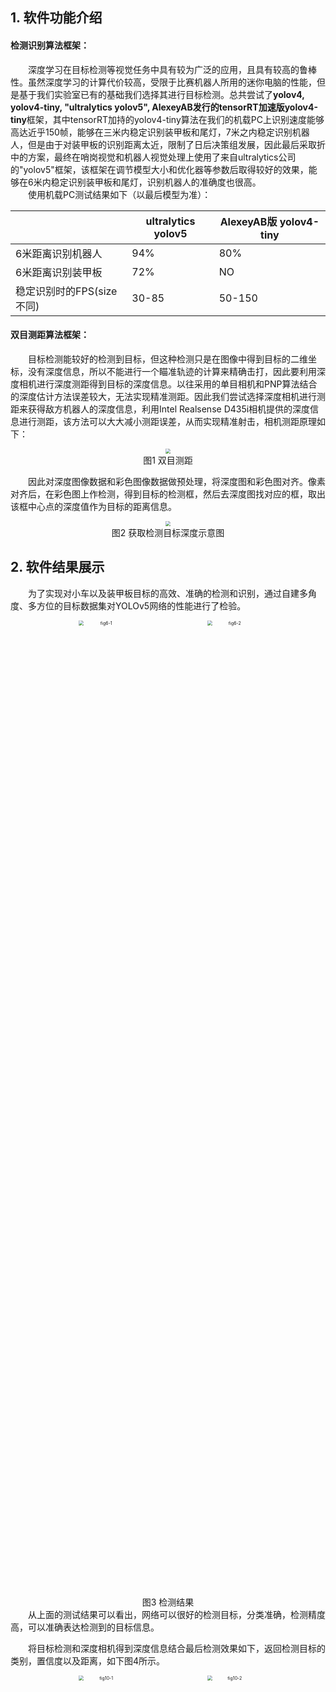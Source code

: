 ## 1. 软件功能介绍  
#### **检测识别算法框架：**    
&emsp;&emsp;深度学习在目标检测等视觉任务中具有较为广泛的应用，且具有较高的鲁棒性。虽然深度学习的计算代价较高，受限于比赛机器人所用的迷你电脑的性能，但是基于我们实验室已有的基础我们选择其进行目标检测。总共尝试了**yolov4, yolov4-tiny, "ultralytics yolov5", AlexeyAB发行的tensorRT加速版yolov4-tiny**框架，其中tensorRT加持的yolov4-tiny算法在我们的机载PC上识别速度能够高达近乎150帧，能够在三米内稳定识别装甲板和尾灯，7米之内稳定识别机器人，但是由于对装甲板的识别距离太近，限制了日后决策组发展，因此最后采取折中的方案，最终在哨岗视觉和机器人视觉处理上使用了来自ultralytics公司的"yolov5"框架，该框架在调节模型大小和优化器等参数后取得较好的效果，能够在6米内稳定识别装甲板和尾灯，识别机器人的准确度也很高。  
&emsp;&emsp;使用机载PC测试结果如下（以最后模型为准）：   

|                |ultralytics yolov5 |AlexeyAB版 yolov4-tiny                        |
|----------------|-------------------------------|-----------------------------|
|6米距离识别机器人  |  94%   |  80%  |
|6米距离识别装甲板  |  72%   |  NO   |
|稳定识别时的FPS(size不同)  |30-85   |   50-150|

#### **双目测距算法框架：**  

&emsp;&emsp;目标检测能较好的检测到目标，但这种检测只是在图像中得到目标的二维坐标，没有深度信息，所以不能进行一个瞄准轨迹的计算来精确击打，因此要利用深度相机进行深度测距得到目标的深度信息。以往采用的单目相机和PNP算法结合的深度估计方法误差较大，无法实现精准测距。因此我们尝试选择深度相机进行测距来获得敌方机器人的深度信息，利用Intel Realsense D435i相机提供的深度信息进行测距，该方法可以大大减小测距误差，从而实现精准射击，相机测距原理如下：
<div align="center">
<img src="README.assets/fig1.jpg" style="zoom:50%;" >
</div>

<div align="center">图1 双目测距</div>

&emsp;&emsp;因此对深度图像数据和彩色图像数据做预处理，将深度图和彩色图对齐。像素对齐后，在彩色图上作检测，得到目标的检测框，然后去深度图找对应的框，取出该框中心点的深度值作为目标的距离信息。  
<div align="center">
<img src="README.assets/fig2.jpg" style="zoom:50%;" />
</div>

<div align="center">图2 获取检测目标深度示意图</div>

## 2. 软件结果展示

&emsp;&emsp;为了实现对小车以及装甲板目标的高效、准确的检测和识别，通过自建多角度、多方位的目标数据集对YOLOv5网络的性能进行了检验。


<div align="center">
<center class="third">
<img src="README.assets/fig6-1.jpg" alt="fig6-1" width = "40%" style="zoom:50%;" />
<img src="README.assets/fig6-2.jpg" alt="fig6-2"  width = "40%" style="zoom:50%;" />
</center>
</div>

<div align="center">图3 检测结果</div>
&emsp;&emsp;从上面的测试结果可以看出，网络可以很好的检测目标，分类准确，检测精度高，可以准确表达检测到的目标信息。

&emsp;&emsp;将目标检测和深度相机得到深度信息结合最后检测效果如下，返回检测目标的类别，置信度以及距离，如下图4所示。
<div align="center">
<center class="third">
<img src="README.assets/fig10-1.jpg" alt="fig10-1" width = "40%" style="zoom:50%;" />
<img src="README.assets/fig10-2.jpg" alt="fig10-2"  width = "40%" style="zoom:50%;" />
</center>
</div>

<div align="center">图4 检测及测距结果</div>

&emsp;&emsp;为了测试深度相机测距的精度，我们进行了关于X、Y、Z方向的实验来验证测距的精度。相机官方资料给出Z方向的误差为2%，X、Y方向的误差小于Z方向。我们实验的情况为：60组Z方向的平均绝对误差为4%，30组X方向平均绝对误差为1.5%，30组Y方向平均绝对误差为1.1%，以上误差包括人工手动测量的误差。从X、Y、Z方向的不同距离抽取五组实验数据，计算三个方向预测值和真实值的绝对误差的平方和的平方根误差（SRSS），如下表1所示。总体误差在允许的范围内，但由于距离太近检测细节太明显误差会偏大，距离太远不可避免误差也会偏大。实际射击环境下的距离一般为二到四米，因此我们的测距精度满足实际需要。

<div align="center">表1 测距误差</div>

| S.No.          | 1      | 2     | 3      | 4     | 5      |
| -------------- | ------ | ----- | ------ | ----- | ------ |
| X_real         | -0.492 | 0.715 | -0.213 | 0.643 | -0.124 |
| X_predict      | -0.522 | 0.693 | -0.200 | 0.632 | -0.106 |
| Y_real         | -0.411 | 0.069 | -0.452 | 0.289 | -0.311 |
| Y_predict      | -0.391 | 0.069 | -0.450 | 0.297 | -0.301 |
| Z_real         | 1.200  | 2.800 | 4.000  | 5.400 | 6.200  |
| Z_predict      | 1.229  | 2.823 | 4.013  | 5.445 | 6.245  |
| error   (SRSS) | 0.046  | 0.032 | 0.020  | 0.047 | 0.054  |

&emsp;&emsp;通过将目标检测得到的二维（x, y)像素坐标和深度测距得到的深度距离z 进行结合，得到检测目标P的一个实际三维（X, Y, Z)坐标，测试结果如图5所示。
<div align="center">
<img src="README.assets/fig11.jpg" style="zoom:50%;" />
</div>

<div align="center">图5 实际三维坐标信息</div>

## **3. 依赖工具，软、硬件环境**

#### **软件部分：**   

系统版本：Ubuntu18.04   

机载平台(jetson):   

pyrealsense2     

CUDA 10.2    

python3.6   

PyTorch1.6    

OpenCV3.4.x   

Jetpack 4.4   

PyYAML>=5.3     

scipy==1.4.1  

tqdm>=4.41.0    

numpy>=1.18.5    

matplotlib>=3.2.2     

torchvision>=0.7.0      

OpenCV-python>=4.1.2    

tensorRT: jetpack 4.4刷机时安装即可  

#### **硬件部分：**   
机载平台： Jetson AGX Xavier  

深度相机： Intel D435i深度相机，

RGB：1920x1080, 30FPS, 

深度图像：最高1280x720主动立体深度图，

FPS: 90 max  

# **4. 文件目录结构说明**   

```
├── my_roborts_camera
│   ├── src
│   │   ├── models
│   │   │   ├── common.py // 包含模型通用的模块
│   │   │    ├── export.py // 将训练好的.pt模型转换成onnx和TorchScript格式
│   │   │    ├── experimental.py // 包含实验模块还有加载训练好的模型函数
│   │   │   ├── yolo.py  //模型文件
│   │   ├── utils
│   │   │    ├── activations.py //激活函数文件
│   │   │    ├── datasets.py // 数据集文件
│   │   │     ├── googles_utils.py // google下载，下载谷歌驱动等功能
│   │   │    ├── torch_utils.py // 获取cuda可用时同步时间，选择gpu/cpu设备
|   │   │── weights // 检测模型存放位置
|   │   │── armor_classes.py // 读取摄像头视频流进行检测
│   ├── CMakeLists.txt // 编译配置文件，添加依赖项等
│   ├── package.xml // 描述文件
│   │── setup.py
│   │── CMakeLists.txt
```

```
├── roborts_detection
│   ├── armor_detection //视觉功能包 
│   │   ├── config 
│   │   ├── constraint_set //官方约束条件存放
│   │   ├── proto 
│   │   ├── yolo_bridge 
|   │   │   ├── config // 存放可执行文件的文件夹
|   |   │   │   ├── yolo_bridge.prototxt// 接受检测信息内容
|   │   │   ├── yolo_bridge.cpp //自建检测算法接口 
|   │   │   ├── yolo_bridge.h 
|   |   │   ├── CMakeLists.txt
|   |   ├── armor_detection_algorithms.h // 官方检测算法
|   |   ├── armor_detection_base.h  
|   |   ├── armor_detection_client.cpp //启动客户端
|   |   ├── armor_detection_node.cpp //启动节点
|   |   ├── armor_detection_node.h 
|   |   ├── gimbal_control.cpp // 云台控制接受检测目标位置信息
|   |   ├── gimbal_control.h 
|   |   ├── CMakeLists.txt
|   ├── cmake_module // 链接库
|   ├── out
|   ├── util
│   │── package.xml // 描述文件
│   │── CMakeLists.txt // 编译配置文件，添加依赖项等
```

# **5. 软件使用说明** 

## 数据集  
&emsp;&emsp;由于拍摄的数据集前后相关性不大，因此未采用视频标注工具而使用了labelimg的标注软件。yolov4使用的是voc格式的标签，ultralytics yolov5使用的是yolo格式的标签。机器人搭载的模型训练用的数据集一共3000张左右，在双显卡台式电脑上300 epochs, batch_size 32, train_size和test_size为480时训练时间3个小时左右， 由于该数据集比较大，不好上传暂不开源。（实际结果可能会有偏差，非严格测试）    

## 模型  

模型大小仅仅14MB左右 

### 检测模型
链接：https://pan.baidu.com/s/1VnVAdWoz3Sbb8nzG8tG7bw 
		提取码：hz6h      

### yolov5s权重
链接：https://pan.baidu.com/s/153I2qqZd1yK-AeGzy-1Rgg 
		提取码：gviy

### Reference   
https://github.com/AlexeyAB/darknet   		

https://github.com/ultralytics/yolov5   		

https://developer.nvidia.com/embedded/jetpack   		

https://docs.opencv.org/master/d9/df8/tutorial_root.html      

https://github.com/IntelRealSense/librealsense/blob/master/doc/distribution_linux.md

https://dev.intelrealsense.com/docs/compiling-librealsense-for-linux-ubuntu-guide

